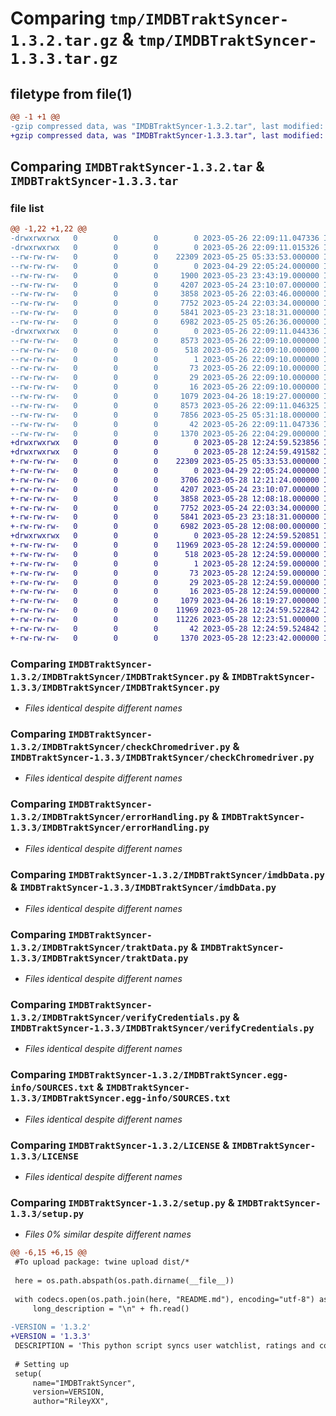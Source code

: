 # Comparing `tmp/IMDBTraktSyncer-1.3.2.tar.gz` & `tmp/IMDBTraktSyncer-1.3.3.tar.gz`

## filetype from file(1)

```diff
@@ -1 +1 @@
-gzip compressed data, was "IMDBTraktSyncer-1.3.2.tar", last modified: Fri May 26 22:09:11 2023, max compression
+gzip compressed data, was "IMDBTraktSyncer-1.3.3.tar", last modified: Sun May 28 12:24:59 2023, max compression
```

## Comparing `IMDBTraktSyncer-1.3.2.tar` & `IMDBTraktSyncer-1.3.3.tar`

### file list

```diff
@@ -1,22 +1,22 @@
-drwxrwxrwx   0        0        0        0 2023-05-26 22:09:11.047336 IMDBTraktSyncer-1.3.2/
-drwxrwxrwx   0        0        0        0 2023-05-26 22:09:11.015326 IMDBTraktSyncer-1.3.2/IMDBTraktSyncer/
--rw-rw-rw-   0        0        0    22309 2023-05-25 05:33:53.000000 IMDBTraktSyncer-1.3.2/IMDBTraktSyncer/IMDBTraktSyncer.py
--rw-rw-rw-   0        0        0        0 2023-04-29 22:05:24.000000 IMDBTraktSyncer-1.3.2/IMDBTraktSyncer/__init__.py
--rw-rw-rw-   0        0        0     1900 2023-05-23 23:43:19.000000 IMDBTraktSyncer-1.3.2/IMDBTraktSyncer/authTrakt.py
--rw-rw-rw-   0        0        0     4207 2023-05-24 23:10:07.000000 IMDBTraktSyncer-1.3.2/IMDBTraktSyncer/checkChromedriver.py
--rw-rw-rw-   0        0        0     3858 2023-05-26 22:03:46.000000 IMDBTraktSyncer-1.3.2/IMDBTraktSyncer/errorHandling.py
--rw-rw-rw-   0        0        0     7752 2023-05-24 22:03:34.000000 IMDBTraktSyncer-1.3.2/IMDBTraktSyncer/imdbData.py
--rw-rw-rw-   0        0        0     5841 2023-05-23 23:18:31.000000 IMDBTraktSyncer-1.3.2/IMDBTraktSyncer/traktData.py
--rw-rw-rw-   0        0        0     6982 2023-05-25 05:26:36.000000 IMDBTraktSyncer-1.3.2/IMDBTraktSyncer/verifyCredentials.py
-drwxrwxrwx   0        0        0        0 2023-05-26 22:09:11.044336 IMDBTraktSyncer-1.3.2/IMDBTraktSyncer.egg-info/
--rw-rw-rw-   0        0        0     8573 2023-05-26 22:09:10.000000 IMDBTraktSyncer-1.3.2/IMDBTraktSyncer.egg-info/PKG-INFO
--rw-rw-rw-   0        0        0      518 2023-05-26 22:09:10.000000 IMDBTraktSyncer-1.3.2/IMDBTraktSyncer.egg-info/SOURCES.txt
--rw-rw-rw-   0        0        0        1 2023-05-26 22:09:10.000000 IMDBTraktSyncer-1.3.2/IMDBTraktSyncer.egg-info/dependency_links.txt
--rw-rw-rw-   0        0        0       73 2023-05-26 22:09:10.000000 IMDBTraktSyncer-1.3.2/IMDBTraktSyncer.egg-info/entry_points.txt
--rw-rw-rw-   0        0        0       29 2023-05-26 22:09:10.000000 IMDBTraktSyncer-1.3.2/IMDBTraktSyncer.egg-info/requires.txt
--rw-rw-rw-   0        0        0       16 2023-05-26 22:09:10.000000 IMDBTraktSyncer-1.3.2/IMDBTraktSyncer.egg-info/top_level.txt
--rw-rw-rw-   0        0        0     1079 2023-04-26 18:19:27.000000 IMDBTraktSyncer-1.3.2/LICENSE
--rw-rw-rw-   0        0        0     8573 2023-05-26 22:09:11.046325 IMDBTraktSyncer-1.3.2/PKG-INFO
--rw-rw-rw-   0        0        0     7856 2023-05-25 05:31:18.000000 IMDBTraktSyncer-1.3.2/README.md
--rw-rw-rw-   0        0        0       42 2023-05-26 22:09:11.047336 IMDBTraktSyncer-1.3.2/setup.cfg
--rw-rw-rw-   0        0        0     1370 2023-05-26 22:04:29.000000 IMDBTraktSyncer-1.3.2/setup.py
+drwxrwxrwx   0        0        0        0 2023-05-28 12:24:59.523856 IMDBTraktSyncer-1.3.3/
+drwxrwxrwx   0        0        0        0 2023-05-28 12:24:59.491582 IMDBTraktSyncer-1.3.3/IMDBTraktSyncer/
+-rw-rw-rw-   0        0        0    22309 2023-05-25 05:33:53.000000 IMDBTraktSyncer-1.3.3/IMDBTraktSyncer/IMDBTraktSyncer.py
+-rw-rw-rw-   0        0        0        0 2023-04-29 22:05:24.000000 IMDBTraktSyncer-1.3.3/IMDBTraktSyncer/__init__.py
+-rw-rw-rw-   0        0        0     3706 2023-05-28 12:21:24.000000 IMDBTraktSyncer-1.3.3/IMDBTraktSyncer/authTrakt.py
+-rw-rw-rw-   0        0        0     4207 2023-05-24 23:10:07.000000 IMDBTraktSyncer-1.3.3/IMDBTraktSyncer/checkChromedriver.py
+-rw-rw-rw-   0        0        0     3858 2023-05-28 12:08:18.000000 IMDBTraktSyncer-1.3.3/IMDBTraktSyncer/errorHandling.py
+-rw-rw-rw-   0        0        0     7752 2023-05-24 22:03:34.000000 IMDBTraktSyncer-1.3.3/IMDBTraktSyncer/imdbData.py
+-rw-rw-rw-   0        0        0     5841 2023-05-23 23:18:31.000000 IMDBTraktSyncer-1.3.3/IMDBTraktSyncer/traktData.py
+-rw-rw-rw-   0        0        0     6982 2023-05-28 12:08:00.000000 IMDBTraktSyncer-1.3.3/IMDBTraktSyncer/verifyCredentials.py
+drwxrwxrwx   0        0        0        0 2023-05-28 12:24:59.520851 IMDBTraktSyncer-1.3.3/IMDBTraktSyncer.egg-info/
+-rw-rw-rw-   0        0        0    11969 2023-05-28 12:24:59.000000 IMDBTraktSyncer-1.3.3/IMDBTraktSyncer.egg-info/PKG-INFO
+-rw-rw-rw-   0        0        0      518 2023-05-28 12:24:59.000000 IMDBTraktSyncer-1.3.3/IMDBTraktSyncer.egg-info/SOURCES.txt
+-rw-rw-rw-   0        0        0        1 2023-05-28 12:24:59.000000 IMDBTraktSyncer-1.3.3/IMDBTraktSyncer.egg-info/dependency_links.txt
+-rw-rw-rw-   0        0        0       73 2023-05-28 12:24:59.000000 IMDBTraktSyncer-1.3.3/IMDBTraktSyncer.egg-info/entry_points.txt
+-rw-rw-rw-   0        0        0       29 2023-05-28 12:24:59.000000 IMDBTraktSyncer-1.3.3/IMDBTraktSyncer.egg-info/requires.txt
+-rw-rw-rw-   0        0        0       16 2023-05-28 12:24:59.000000 IMDBTraktSyncer-1.3.3/IMDBTraktSyncer.egg-info/top_level.txt
+-rw-rw-rw-   0        0        0     1079 2023-04-26 18:19:27.000000 IMDBTraktSyncer-1.3.3/LICENSE
+-rw-rw-rw-   0        0        0    11969 2023-05-28 12:24:59.522842 IMDBTraktSyncer-1.3.3/PKG-INFO
+-rw-rw-rw-   0        0        0    11226 2023-05-28 12:23:51.000000 IMDBTraktSyncer-1.3.3/README.md
+-rw-rw-rw-   0        0        0       42 2023-05-28 12:24:59.524842 IMDBTraktSyncer-1.3.3/setup.cfg
+-rw-rw-rw-   0        0        0     1370 2023-05-28 12:23:42.000000 IMDBTraktSyncer-1.3.3/setup.py
```

### Comparing `IMDBTraktSyncer-1.3.2/IMDBTraktSyncer/IMDBTraktSyncer.py` & `IMDBTraktSyncer-1.3.3/IMDBTraktSyncer/IMDBTraktSyncer.py`

 * *Files identical despite different names*

### Comparing `IMDBTraktSyncer-1.3.2/IMDBTraktSyncer/checkChromedriver.py` & `IMDBTraktSyncer-1.3.3/IMDBTraktSyncer/checkChromedriver.py`

 * *Files identical despite different names*

### Comparing `IMDBTraktSyncer-1.3.2/IMDBTraktSyncer/errorHandling.py` & `IMDBTraktSyncer-1.3.3/IMDBTraktSyncer/errorHandling.py`

 * *Files identical despite different names*

### Comparing `IMDBTraktSyncer-1.3.2/IMDBTraktSyncer/imdbData.py` & `IMDBTraktSyncer-1.3.3/IMDBTraktSyncer/imdbData.py`

 * *Files identical despite different names*

### Comparing `IMDBTraktSyncer-1.3.2/IMDBTraktSyncer/traktData.py` & `IMDBTraktSyncer-1.3.3/IMDBTraktSyncer/traktData.py`

 * *Files identical despite different names*

### Comparing `IMDBTraktSyncer-1.3.2/IMDBTraktSyncer/verifyCredentials.py` & `IMDBTraktSyncer-1.3.3/IMDBTraktSyncer/verifyCredentials.py`

 * *Files identical despite different names*

### Comparing `IMDBTraktSyncer-1.3.2/IMDBTraktSyncer.egg-info/SOURCES.txt` & `IMDBTraktSyncer-1.3.3/IMDBTraktSyncer.egg-info/SOURCES.txt`

 * *Files identical despite different names*

### Comparing `IMDBTraktSyncer-1.3.2/LICENSE` & `IMDBTraktSyncer-1.3.3/LICENSE`

 * *Files identical despite different names*

### Comparing `IMDBTraktSyncer-1.3.2/setup.py` & `IMDBTraktSyncer-1.3.3/setup.py`

 * *Files 0% similar despite different names*

```diff
@@ -6,15 +6,15 @@
 #To upload package: twine upload dist/*
 
 here = os.path.abspath(os.path.dirname(__file__))
 
 with codecs.open(os.path.join(here, "README.md"), encoding="utf-8") as fh:
     long_description = "\n" + fh.read()
 
-VERSION = '1.3.2'
+VERSION = '1.3.3'
 DESCRIPTION = 'This python script syncs user watchlist, ratings and comments for Movies, TV Shows and Episodes both ways between Trakt and IMDB.'
 
 # Setting up
 setup(
     name="IMDBTraktSyncer",
     version=VERSION,
     author="RileyXX",
```

